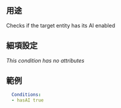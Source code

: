 ## 用途
Checks if the target entity has its AI enabled


## 細項設定
*This condition has no attributes*


## 範例
```yaml
  Conditions:
  - hasAI true
```